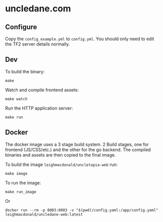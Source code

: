 # uncledane.com

## Configure

Copy the `config_example.yml` to `config.yml`. You should only need
to edit the TF2 server details normally.


## Dev

To build the binary:

    make

Watch and compile frontend assets:
    
    make watch
    
Run the HTTP application server:

    make run

## Docker

The docker image uses a 3 stage build system. 2 Build stages, one for frontend (JS/CSS/etc.) and the other for
the go backend. The compiled binaries and assets are then copied to the final image. 

To build the image `leighmacdonald/uncletopia-web` run:

    make image

To run the image:

    make run_image
    
Or

    docker run --rm -p 8003:8003 -v "$(pwd)/config.yaml:/app/config.yaml" leighmacdonald/uncledane-web:latest